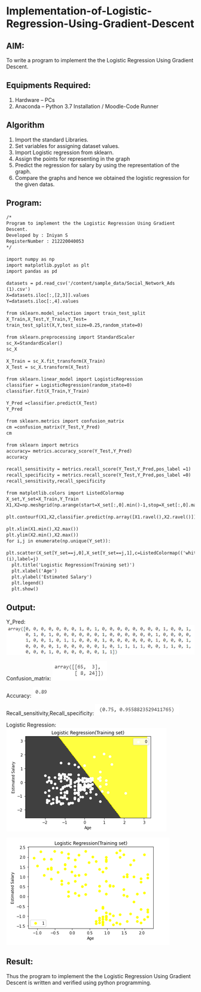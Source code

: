 # Implementation-of-Logistic-Regression-Using-Gradient-Descent

## AIM:
To write a program to implement the the Logistic Regression Using Gradient Descent.

## Equipments Required:
1. Hardware – PCs
2. Anaconda – Python 3.7 Installation / Moodle-Code Runner

## Algorithm
1. Import the standard Libraries.
2. Set variables for assigning dataset values.
3. Import Logistic regression from sklearn.
4. Assign the points for representing in the graph
5. Predict the regression for salary by using the representation of the graph.
6. Compare the graphs and hence we obtained the logistic regression for the given datas.

## Program:
```
/*
Program to implement the the Logistic Regression Using Gradient Descent.
Developed by : Iniyan S
RegisterNumber : 212220040053
*/

import numpy as np
import matplotlib.pyplot as plt
import pandas as pd

datasets = pd.read_csv('/content/sample_data/Social_Network_Ads (1).csv')
X=datasets.iloc[:,[2,3]].values
Y=datasets.iloc[:,4].values 

from sklearn.model_selection import train_test_split
X_Train,X_Test,Y_Train,Y_Test= train_test_split(X,Y,test_size=0.25,random_state=0)

from sklearn.preprocessing import StandardScaler
sc_X=StandardScaler()
sc_X

X_Train = sc_X.fit_transform(X_Train)
X_Test = sc_X.transform(X_Test)

from sklearn.linear_model import LogisticRegression
classifier = LogisticRegression(random_state=0)
classifier.fit(X_Train,Y_Train)

Y_Pred =classifier.predict(X_Test)
Y_Pred

from sklearn.metrics import confusion_matrix
cm =confusion_matrix(Y_Test,Y_Pred)
cm

from sklearn import metrics
accuracy= metrics.accuracy_score(Y_Test,Y_Pred)
accuracy

recall_sensitivity = metrics.recall_score(Y_Test,Y_Pred,pos_label =1)
recall_specificity = metrics.recall_score(Y_Test,Y_Pred,pos_label =0)
recall_sensitivity,recall_specificity

from matplotlib.colors import ListedColormap
X_set,Y_set=X_Train,Y_Train
X1,X2=np.meshgrid(np.arange(start=X_set[:,0].min()-1,stop=X_set[:,0].max()+1,step=0.01),np.arange(start=X_set[:,1].min()-1,stop=X_set[:,1].max()+1,step=0.01))

plt.contourf(X1,X2,classifier.predict(np.array([X1.ravel(),X2.ravel()]).T).reshape(X1.shape),alpha=0.75,cmap=ListedColormap(('black','yellow')))

plt.xlim(X1.min(),X2.max())
plt.ylim(X2.min(),X2.max())
for i,j in enumerate(np.unique(Y_set)):
  plt.scatter(X_set[Y_set==j,0],X_set[Y_set==j,1],c=ListedColormap(('white','yellow'))(i),label=j)
  plt.title('Logistic Regression(Training set)')
  plt.xlabel('Age')
  plt.ylabel('Estimated Salary')
  plt.legend()
  plt.show()

```

## Output:
Y_Pred:
![OP1](/OP1.png)

Confusion_matrix:
![OP2](/OP2.png)

Accuracy:
![OP3](/OP3.png)

Recall_sensitivity,Recall_specificity:
![OP4](/OP4.png)

Logistic Regression:
![OP5](/OP5.png)

![OP6](/OP6.png)


## Result:
Thus the program to implement the the Logistic Regression Using Gradient Descent is written and verified using python programming.

